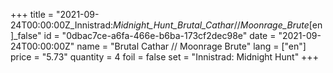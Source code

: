 +++
title = "2021-09-24T00:00:00Z_Innistrad:_Midnight_Hunt_Brutal_Cathar_//_Moonrage_Brute_[en]_false"
id = "0dbac7ce-a6fa-466e-b6ba-173cf2dec98e"
date = "2021-09-24T00:00:00Z"
name = "Brutal Cathar // Moonrage Brute"
lang = ["en"]
price = "5.73"
quantity = 4
foil = false
set = "Innistrad: Midnight Hunt"
+++
